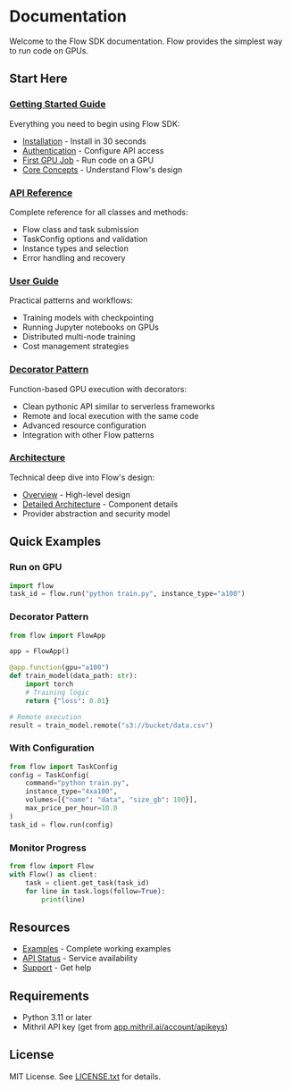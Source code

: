 # Documentation

Welcome to the Flow SDK documentation. Flow provides the simplest way to run code on GPUs.

## Start Here

### [Getting Started Guide](getting-started/)
Everything you need to begin using Flow SDK:
- [Installation](getting-started/installation.md) - Install in 30 seconds
- [Authentication](getting-started/authentication.md) - Configure API access
- [First GPU Job](getting-started/first-gpu-job.md) - Run code on a GPU
- [Core Concepts](getting-started/core-concepts.md) - Understand Flow's design

### [API Reference](API_REFERENCE.md)
Complete reference for all classes and methods:
- Flow class and task submission
- TaskConfig options and validation
- Instance types and selection
- Error handling and recovery

### [User Guide](USER_GUIDE.md)
Practical patterns and workflows:
- Training models with checkpointing
- Running Jupyter notebooks on GPUs
- Distributed multi-node training
- Cost management strategies

### [Decorator Pattern](guides/decorator-pattern.md)
Function-based GPU execution with decorators:
- Clean pythonic API similar to serverless frameworks
- Remote and local execution with the same code
- Advanced resource configuration
- Integration with other Flow patterns

### [Architecture](architecture/)
Technical deep dive into Flow's design:
- [Overview](architecture/ARCHITECTURE_OVERVIEW.md) - High-level design
- [Detailed Architecture](architecture/ARCHITECTURE.md) - Component details
- Provider abstraction and security model

## Quick Examples

### Run on GPU
```python
import flow
task_id = flow.run("python train.py", instance_type="a100")
```

### Decorator Pattern
```python
from flow import FlowApp

app = FlowApp()

@app.function(gpu="a100")
def train_model(data_path: str):
    import torch
    # Training logic
    return {"loss": 0.01}

# Remote execution
result = train_model.remote("s3://bucket/data.csv")
```

### With Configuration
```python
from flow import TaskConfig
config = TaskConfig(
    command="python train.py",
    instance_type="4xa100",
    volumes=[{"name": "data", "size_gb": 100}],
    max_price_per_hour=10.0
)
task_id = flow.run(config)
```

### Monitor Progress
```python
from flow import Flow
with Flow() as client:
    task = client.get_task(task_id)
    for line in task.logs(follow=True):
        print(line)
```

## Resources

- [Examples](../examples/) - Complete working examples
- [API Status](https://status.mithril.com) - Service availability
- [Support](mailto:support@mithril.com) - Get help

## Requirements

- Python 3.11 or later
- Mithril API key (get from [app.mithril.ai/account/apikeys](https://app.mithril.ai/account/apikeys))

## License

MIT License. See [LICENSE.txt](../LICENSE.txt) for details.
